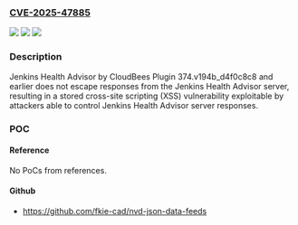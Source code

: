 ### [CVE-2025-47885](https://cve.mitre.org/cgi-bin/cvename.cgi?name=CVE-2025-47885)
![](https://img.shields.io/static/v1?label=Product&message=Jenkins%20Health%20Advisor%20by%20CloudBees%20Plugin&color=blue)
![](https://img.shields.io/static/v1?label=Version&message=n%2Fa&color=blue)
![](https://img.shields.io/static/v1?label=Vulnerability&message=n%2Fa&color=brighgreen)

### Description

Jenkins Health Advisor by CloudBees Plugin 374.v194b_d4f0c8c8 and earlier does not escape responses from the Jenkins Health Advisor server, resulting in a stored cross-site scripting (XSS) vulnerability exploitable by attackers able to control Jenkins Health Advisor server responses.

### POC

#### Reference
No PoCs from references.

#### Github
- https://github.com/fkie-cad/nvd-json-data-feeds

